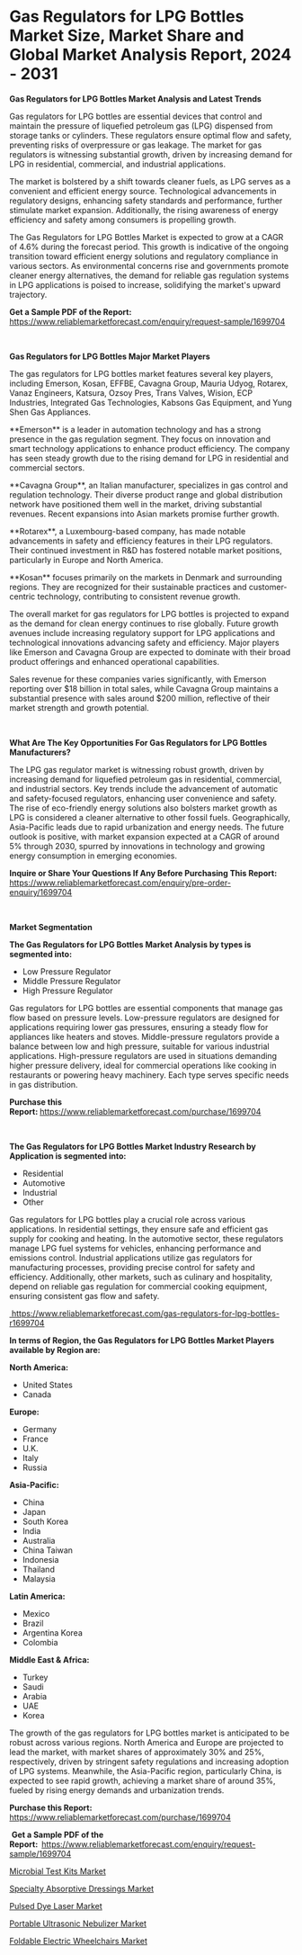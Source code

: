 <p><h1>Gas Regulators for LPG Bottles Market Size, Market Share and Global Market Analysis Report, 2024 - 2031</h1></p><p><strong>Gas Regulators for LPG Bottles Market Analysis and Latest Trends</strong></p>
<p><p>Gas regulators for LPG bottles are essential devices that control and maintain the pressure of liquefied petroleum gas (LPG) dispensed from storage tanks or cylinders. These regulators ensure optimal flow and safety, preventing risks of overpressure or gas leakage. The market for gas regulators is witnessing substantial growth, driven by increasing demand for LPG in residential, commercial, and industrial applications. </p><p>The market is bolstered by a shift towards cleaner fuels, as LPG serves as a convenient and efficient energy source. Technological advancements in regulatory designs, enhancing safety standards and performance, further stimulate market expansion. Additionally, the rising awareness of energy efficiency and safety among consumers is propelling growth. </p><p>The Gas Regulators for LPG Bottles Market is expected to grow at a CAGR of 4.6% during the forecast period. This growth is indicative of the ongoing transition toward efficient energy solutions and regulatory compliance in various sectors. As environmental concerns rise and governments promote cleaner energy alternatives, the demand for reliable gas regulation systems in LPG applications is poised to increase, solidifying the market's upward trajectory.</p></p>
<p><strong>Get a Sample PDF of the Report:&nbsp;</strong> <a href="https://www.reliablemarketforecast.com/enquiry/request-sample/1699704?utm_campaign=1724&utm_medium=2&utm_source=Github&utm_content=ia&utm_term=20102024&utm_id=gas-regulators-for-lpg-bottles">https://www.reliablemarketforecast.com/enquiry/request-sample/1699704</a></p>
<p>&nbsp;</p>
<p><strong>Gas Regulators for LPG Bottles Major Market Players</strong></p>
<p><p>The gas regulators for LPG bottles market features several key players, including Emerson, Kosan, EFFBE, Cavagna Group, Mauria Udyog, Rotarex, Vanaz Engineers, Katsura, Ozsoy Pres, Trans Valves, Wision, ECP Industries, Integrated Gas Technologies, Kabsons Gas Equipment, and Yung Shen Gas Appliances.</p><p>**Emerson** is a leader in automation technology and has a strong presence in the gas regulation segment. They focus on innovation and smart technology applications to enhance product efficiency. The company has seen steady growth due to the rising demand for LPG in residential and commercial sectors.</p><p>**Cavagna Group**, an Italian manufacturer, specializes in gas control and regulation technology. Their diverse product range and global distribution network have positioned them well in the market, driving substantial revenues. Recent expansions into Asian markets promise further growth.</p><p>**Rotarex**, a Luxembourg-based company, has made notable advancements in safety and efficiency features in their LPG regulators. Their continued investment in R&D has fostered notable market positions, particularly in Europe and North America. </p><p>**Kosan** focuses primarily on the markets in Denmark and surrounding regions. They are recognized for their sustainable practices and customer-centric technology, contributing to consistent revenue growth.</p><p>The overall market for gas regulators for LPG bottles is projected to expand as the demand for clean energy continues to rise globally. Future growth avenues include increasing regulatory support for LPG applications and technological innovations advancing safety and efficiency. Major players like Emerson and Cavagna Group are expected to dominate with their broad product offerings and enhanced operational capabilities. </p><p>Sales revenue for these companies varies significantly, with Emerson reporting over $18 billion in total sales, while Cavagna Group maintains a substantial presence with sales around $200 million, reflective of their market strength and growth potential.</p></p>
<p>&nbsp;</p>
<p><strong>What Are The Key Opportunities For Gas Regulators for LPG Bottles Manufacturers?</strong></p>
<p><p>The LPG gas regulator market is witnessing robust growth, driven by increasing demand for liquefied petroleum gas in residential, commercial, and industrial sectors. Key trends include the advancement of automatic and safety-focused regulators, enhancing user convenience and safety. The rise of eco-friendly energy solutions also bolsters market growth as LPG is considered a cleaner alternative to other fossil fuels. Geographically, Asia-Pacific leads due to rapid urbanization and energy needs. The future outlook is positive, with market expansion expected at a CAGR of around 5% through 2030, spurred by innovations in technology and growing energy consumption in emerging economies.</p></p>
<p><strong>Inquire or Share Your Questions If Any Before Purchasing This Report:</strong> <a href="https://www.reliablemarketforecast.com/enquiry/pre-order-enquiry/1699704?utm_campaign=1724&utm_medium=2&utm_source=Github&utm_content=ia&utm_term=20102024&utm_id=gas-regulators-for-lpg-bottles">https://www.reliablemarketforecast.com/enquiry/pre-order-enquiry/1699704</a></p>
<p>&nbsp;</p>
<p><strong>Market Segmentation</strong></p>
<p><strong>The Gas Regulators for LPG Bottles Market Analysis by types is segmented into:</strong></p>
<p><ul><li>Low Pressure Regulator</li><li>Middle Pressure Regulator</li><li>High Pressure Regulator</li></ul></p>
<p><p>Gas regulators for LPG bottles are essential components that manage gas flow based on pressure levels. Low-pressure regulators are designed for applications requiring lower gas pressures, ensuring a steady flow for appliances like heaters and stoves. Middle-pressure regulators provide a balance between low and high pressure, suitable for various industrial applications. High-pressure regulators are used in situations demanding higher pressure delivery, ideal for commercial operations like cooking in restaurants or powering heavy machinery. Each type serves specific needs in gas distribution.</p></p>
<p><strong>Purchase this Report:&nbsp;</strong><a href="https://www.reliablemarketforecast.com/purchase/1699704?utm_campaign=1724&utm_medium=2&utm_source=Github&utm_content=ia&utm_term=20102024&utm_id=gas-regulators-for-lpg-bottles">https://www.reliablemarketforecast.com/purchase/1699704</a></p>
<p>&nbsp;</p>
<p><strong>The Gas Regulators for LPG Bottles Market Industry Research by Application is segmented into:</strong></p>
<p><ul><li>Residential</li><li>Automotive</li><li>Industrial</li><li>Other</li></ul></p>
<p><p>Gas regulators for LPG bottles play a crucial role across various applications. In residential settings, they ensure safe and efficient gas supply for cooking and heating. In the automotive sector, these regulators manage LPG fuel systems for vehicles, enhancing performance and emissions control. Industrial applications utilize gas regulators for manufacturing processes, providing precise control for safety and efficiency. Additionally, other markets, such as culinary and hospitality, depend on reliable gas regulation for commercial cooking equipment, ensuring consistent gas flow and safety.</p></p>
<p><a href="https://www.reliablemarketforecast.com/gas-regulators-for-lpg-bottles-r1699704?utm_campaign=1724&utm_medium=2&utm_source=Github&utm_content=ia&utm_term=20102024&utm_id=gas-regulators-for-lpg-bottles">&nbsp;https://www.reliablemarketforecast.com/gas-regulators-for-lpg-bottles-r1699704</a></p>
<p><strong>In terms of Region, the Gas Regulators for LPG Bottles Market Players available by Region are:</strong></p>
<p>
    <p> <strong> North America: </strong>
        <ul>
            <li>United States</li>
            <li>Canada</li>
        </ul>
        </p> 
    <p> <strong> Europe: </strong>
        <ul>
            <li>Germany</li>
            <li>France</li>
            <li>U.K.</li>
            <li>Italy</li>
            <li>Russia</li>
        </ul>
        </p> 
    <p> <strong> Asia-Pacific: </strong>
        <ul>
            <li>China</li>
            <li>Japan</li>
            <li>South Korea</li>
            <li>India</li>
            <li>Australia</li>
            <li>China Taiwan</li>
            <li>Indonesia</li>
            <li>Thailand</li>
            <li>Malaysia</li>
        </ul>
        </p> 
    <p> <strong> Latin America: </strong>
        <ul>
            <li>Mexico</li>
            <li>Brazil</li>
            <li>Argentina Korea</li>
            <li>Colombia</li>
        </ul>
        </p> 
    <p> <strong> Middle East & Africa: </strong>
        <ul>
            <li>Turkey</li>
            <li>Saudi</li>
            <li>Arabia</li>
            <li>UAE</li>
            <li>Korea</li>
        </ul>
    </p>
    </p>
<p><p>The growth of the gas regulators for LPG bottles market is anticipated to be robust across various regions. North America and Europe are projected to lead the market, with market shares of approximately 30% and 25%, respectively, driven by stringent safety regulations and increasing adoption of LPG systems. Meanwhile, the Asia-Pacific region, particularly China, is expected to see rapid growth, achieving a market share of around 35%, fueled by rising energy demands and urbanization trends.</p></p>
<p><strong>Purchase this Report: </strong><a href="https://www.reliablemarketforecast.com/purchase/1699704?utm_campaign=1724&utm_medium=2&utm_source=Github&utm_content=ia&utm_term=20102024&utm_id=gas-regulators-for-lpg-bottles">https://www.reliablemarketforecast.com/purchase/1699704</a></p>
<p>&nbsp;<strong>Get a Sample PDF of the Report:&nbsp;&nbsp;</strong><a href="https://www.reliablemarketforecast.com/enquiry/request-sample/1699704?utm_campaign=1724&utm_medium=2&utm_source=Github&utm_content=ia&utm_term=20102024&utm_id=gas-regulators-for-lpg-bottles">https://www.reliablemarketforecast.com/enquiry/request-sample/1699704</a></p>
<p><strong></strong></p>
<p><p><a href="https://www.linkedin.com/pulse/strategic-market-insights-global-microbial-test-kits-2024-uyjde?utm_campaign=1724&utm_medium=2&utm_source=Github&utm_content=ia&utm_term=20102024&utm_id=gas-regulators-for-lpg-bottles">Microbial Test Kits Market</a></p><p><a href="https://www.linkedin.com/pulse/global-specialty-absorptive-dressings-market-analysis-key-yomye?utm_campaign=1724&utm_medium=2&utm_source=Github&utm_content=ia&utm_term=20102024&utm_id=gas-regulators-for-lpg-bottles">Specialty Absorptive Dressings Market</a></p><p><a href="https://www.linkedin.com/pulse/pulsed-dye-laser-market-transformation-comparative-analysis-9wime?utm_campaign=1724&utm_medium=2&utm_source=Github&utm_content=ia&utm_term=20102024&utm_id=gas-regulators-for-lpg-bottles">Pulsed Dye Laser Market</a></p><p><a href="https://www.linkedin.com/pulse/portable-ultrasonic-nebulizer-market-size-type-product-kczoe?utm_campaign=1724&utm_medium=2&utm_source=Github&utm_content=ia&utm_term=20102024&utm_id=gas-regulators-for-lpg-bottles">Portable Ultrasonic Nebulizer Market</a></p><p><a href="https://www.linkedin.com/pulse/global-foldable-electric-wheelchairs-82-cagr-forecast-2024-3z1le?utm_campaign=1724&utm_medium=2&utm_source=Github&utm_content=ia&utm_term=20102024&utm_id=gas-regulators-for-lpg-bottles">Foldable Electric Wheelchairs Market</a></p></p>